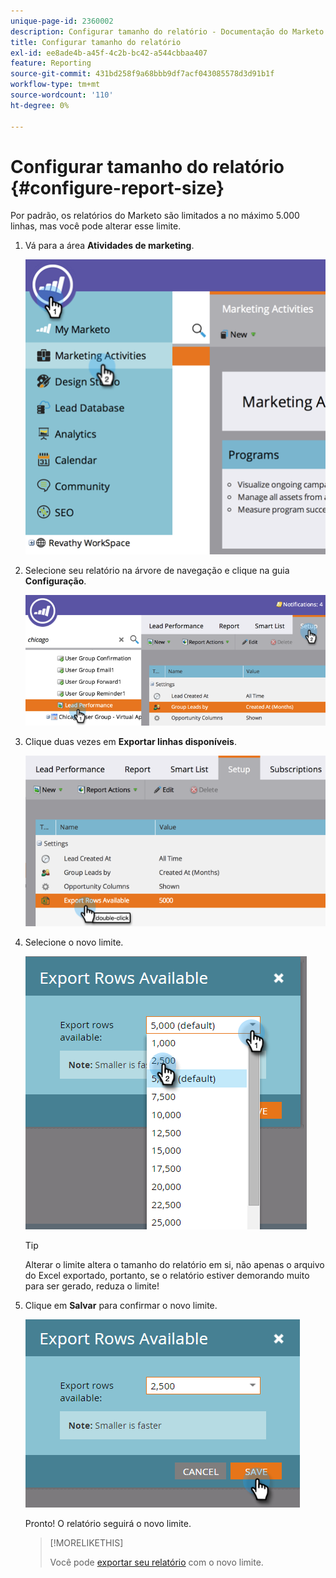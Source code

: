 ```yaml
---
unique-page-id: 2360002
description: Configurar tamanho do relatório - Documentação do Marketo - Documentação do produto
title: Configurar tamanho do relatório
exl-id: ee8ade4b-a45f-4c2b-bc42-a544cbbaa407
feature: Reporting
source-git-commit: 431bd258f9a68bbb9df7acf043085578d3d91b1f
workflow-type: tm+mt
source-wordcount: '110'
ht-degree: 0%

---
```


# Configurar tamanho do relatório {#configure-report-size}

Por padrão, os relatórios do Marketo são limitados a no máximo 5.000 linhas, mas você pode alterar esse limite.

1. Vá para a área **Atividades de marketing**.

   ![](assets/image2014-9-16-10-3a53-3a57.png)

1. Selecione seu relatório na árvore de navegação e clique na guia **Configuração**.

   ![](assets/image2014-9-16-10-3a54-3a1.png)

1. Clique duas vezes em **Exportar linhas disponíveis**.

   ![](assets/image2014-9-16-10-3a54-3a5.png)

1. Selecione o novo limite.

   ![](assets/image2016-3-2-9-3a13-3a0.png)

   >[!TIP]
   >
   >Alterar o limite altera o tamanho do relatório em si, não apenas o arquivo do Excel exportado, portanto, se o relatório estiver demorando muito para ser gerado, reduza o limite!

1. Clique em **Salvar** para confirmar o novo limite.

   ![](assets/image2016-3-2-9-3a13-3a59.png)

   Pronto! O relatório seguirá o novo limite.

   >[!MORELIKETHIS]
   >
   >Você pode [exportar seu relatório](/help/marketo/product-docs/reporting/basic-reporting/report-activity/export-a-report-to-excel.md) com o novo limite.
